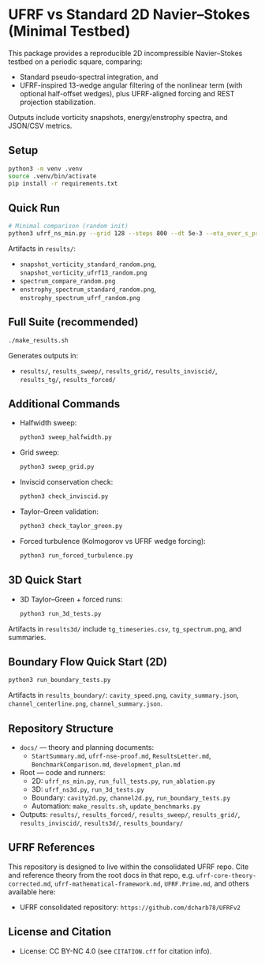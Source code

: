 # UFRF vs Standard 2D Navier–Stokes (Minimal Testbed)

This package provides a reproducible 2D incompressible Navier–Stokes testbed on a periodic square, comparing:
- Standard pseudo-spectral integration, and
- UFRF-inspired 13-wedge angular filtering of the nonlinear term (with optional half-offset wedges), plus UFRF-aligned forcing and REST projection stabilization.

Outputs include vorticity snapshots, energy/enstrophy spectra, and JSON/CSV metrics.

## Setup
```bash
python3 -m venv .venv
source .venv/bin/activate
pip install -r requirements.txt
```

## Quick Run
```bash
# Minimal comparison (random init)
python3 ufrf_ns_min.py --grid 128 --steps 800 --dt 5e-3 --eta_over_s_proj 1e-3 --seed 1717 --wedge-halfwidth 6 --wedge-half --outdir results
```
Artifacts in `results/`:
- `snapshot_vorticity_standard_random.png`, `snapshot_vorticity_ufrf13_random.png`
- `spectrum_compare_random.png`
- `enstrophy_spectrum_standard_random.png`, `enstrophy_spectrum_ufrf_random.png`

## Full Suite (recommended)
```bash
./make_results.sh
```
Generates outputs in:
- `results/`, `results_sweep/`, `results_grid/`, `results_inviscid/`, `results_tg/`, `results_forced/`

## Additional Commands
- Halfwidth sweep:
  ```bash
  python3 sweep_halfwidth.py
  ```
- Grid sweep:
  ```bash
  python3 sweep_grid.py
  ```
- Inviscid conservation check:
  ```bash
  python3 check_inviscid.py
  ```
- Taylor–Green validation:
  ```bash
  python3 check_taylor_green.py
  ```
- Forced turbulence (Kolmogorov vs UFRF wedge forcing):
  ```bash
  python3 run_forced_turbulence.py
  ```

## 3D Quick Start
- 3D Taylor–Green + forced runs:
  ```bash
  python3 run_3d_tests.py
  ```
Artifacts in `results3d/` include `tg_timeseries.csv`, `tg_spectrum.png`, and summaries.

## Boundary Flow Quick Start (2D)
```bash
python3 run_boundary_tests.py
```
Artifacts in `results_boundary/`: `cavity_speed.png`, `cavity_summary.json`, `channel_centerline.png`, `channel_summary.json`.

## Repository Structure
- `docs/` — theory and planning documents:
  - `StartSummary.md`, `ufrf-nse-proof.md`, `ResultsLetter.md`, `BenchmarkComparison.md`, `development_plan.md`
- Root — code and runners:
  - 2D: `ufrf_ns_min.py`, `run_full_tests.py`, `run_ablation.py`
  - 3D: `ufrf_ns3d.py`, `run_3d_tests.py`
  - Boundary: `cavity2d.py`, `channel2d.py`, `run_boundary_tests.py`
  - Automation: `make_results.sh`, `update_benchmarks.py`
- Outputs: `results/`, `results_forced/`, `results_sweep/`, `results_grid/`, `results_inviscid/`, `results3d/`, `results_boundary/`

## UFRF References
This repository is designed to live within the consolidated UFRF repo. Cite and reference theory from the root docs in that repo, e.g. `ufrf-core-theory-corrected.md`, `ufrf-mathematical-framework.md`, `UFRF.Prime.md`, and others available here:
- UFRF consolidated repository: `https://github.com/dcharb78/UFRFv2`

## License and Citation
- License: CC BY-NC 4.0 (see `CITATION.cff` for citation info).